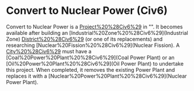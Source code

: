 # Convert to Nuclear Power (Civ6)

Convert to Nuclear Power is a [Project%20%28Civ6%29](project) in "". It becomes available after building an [Industrial%20Zone%20%28Civ6%29](Industrial Zone) [District%20%28Civ6%29](district) (or one of its replacements) and researching [Nuclear%20Fission%20%28Civ6%29](Nuclear Fission).
A [City%20%28Civ6%29](city) must have a [Coal%20Power%20Plant%20%28Civ6%29](Coal Power Plant) or an [Oil%20Power%20Plant%20%28Civ6%29](Oil Power Plant) to undertake this project. When completed, it removes the existing Power Plant and replaces it with a [Nuclear%20Power%20Plant%20%28Civ6%29](Nuclear Power Plant).